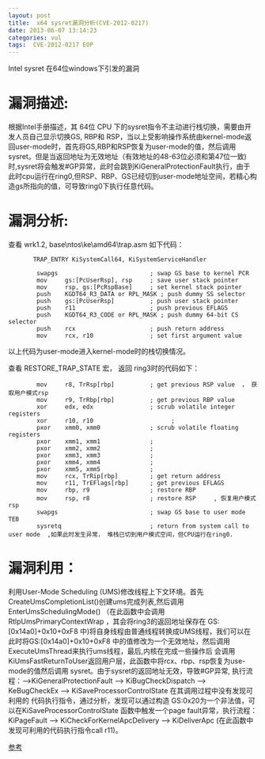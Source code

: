 ```yaml
---
layout: post
title:  x64 sysret漏洞分析(CVE-2012-0217)
date: 2013-06-07 13:14:23
categories: vul
tags:  CVE-2012-0217 EOP
---
```

Intel sysret 在64位windows下引发的漏洞
 
# 漏洞描述:  
 
根据Intel手册描述，其 64位 CPU 下的sysret指令不主动进行栈切换，需要由开发人员自己显示切换GS, RBP和 RSP，当以上受影响操作系统由kernel-mode返回user-mode时，首先将GS,RBP和RSP恢复为user-mode的值，然后调用sysret。但是当返回地址为无效地址（有效地址的48-63位必须和第47位一致)时,sysret将会触发#GP异常，此时会跳到KiGeneralProtectionFault执行，由于 此时cpu运行在ring0,但RSP、RBP、GS已经切到user-mode地址空间，若精心构造gs所指向的值，可导致ring0下执行任意代码。

# 漏洞分析: 
查看 wrk1.2, base\ntos\ke\amd64\trap.asm 如下代码：

```
       TRAP_ENTRY KiSystemCall64, KiSystemServiceHandler

        swapgs                          ; swap GS base to kernel PCR
        mov     gs:[PcUserRsp], rsp     ; save user stack pointer
        mov     rsp, gs:[PcRspBase]     ; set kernel stack pointer
        push    KGDT64_R3_DATA or RPL_MASK ; push dummy SS selector
        push    gs:[PcUserRsp]          ; push user stack pointer
        push    r11                     ; push previous EFLAGS
        push    KGDT64_R3_CODE or RPL_MASK ; push dummy 64-bit CS selector
        push    rcx                     ; push return address
        mov     rcx, r10                ; set first argument value
```
以上代码为user-mode进入kernel-mode时的栈切换情况。

查看 RESTORE_TRAP_STATE 宏， 返回 ring3时的代码如下：
```
        mov     r8, TrRsp[rbp]          ; get previous RSP value  ， 获取用户模式rsp
        mov     r9, TrRbp[rbp]          ; get previous RBP value
        xor     edx, edx                ; scrub volatile integer registers
        xor     r10, r10                      ;
        pxor    xmm0, xmm0              ; scrub volatile floating registers
        pxor    xmm1, xmm1              ;
        pxor    xmm2, xmm2              ;
        pxor    xmm3, xmm3              ;
        pxor    xmm4, xmm4              ;
        pxor    xmm5, xmm5              ;
        mov     rcx, TrRip[rbp]         ; get return address
        mov     r11, TrEFlags[rbp]      ; get previous EFLAGS
        mov     rbp, r9                 ; restore RBP
        mov     rsp, r8                 ; restore RSP     , 恢复用户模式rsp
        swapgs                          ; swap GS base to user mode TEB
        sysretq                         ; return from system call to user mode  ,如果此时发生异常， 堆栈已切到用户模式空间，但CPU运行在ring0.
```


# 漏洞利用：
利用User-Mode Scheduling (UMS)修改线程上下文环境。首先CreateUmsCompletionList()创建ums完成列表,然后调用EnterUmsSchedulingMode()
（在此函数中会调用RtlpUmsPrimaryContextWrap ，其会将ring3的返回地址保存在 GS:[0x14a0]+0x10+0xF8 中)将自身线程由普通线程转换成UMS线程，我们可以在此时将GS:[0x14a0]+0x10+0xF8 中的值修改为一个无效地址，然后调用 ExecuteUmsThread来执行ums线程，最后,内核在完成一些操作后 会调用 KiUmsFastReturnToUser返回用户层，此函数中将rcx、rbp、rsp恢复为use-mode的值然后调用 sysret。由于sysret的返回地址无效，导致#GP异常, 执行流程：–>KiGeneralProtectionFault –> KiBugCheckDispatch –> KeBugCheckEx –> KiSaveProcessorControlState
在其调用过程中没有发现可利用的 代码执行指令，通过分析，发现可以通过构造 GS:0x20为一个非法值，可以在KiSaveProcessorControlState 函数中触发一个page fault异常，执行流程：KiPageFault –> KiCheckForKernelApcDelivery –> KiDeliverApc (在此函数中发现可利用的代码执行指令call r11)。

[参考](http://www.vupen.com/blog/20120806.Advanced_Exploitation_of_Windows_Kernel_x64_Sysret_EoP_MS12-042_CVE-2012-0217.php)